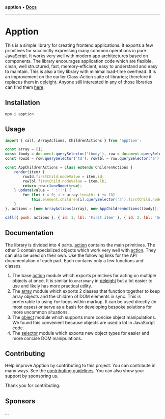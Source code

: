 **apption** • [**Docs**](modules.md)

***

# Apption

This is a simple library for creating frontend applications. It exports a few primitives for succinctly expressing many common operations in pure JavaScript. It works very well with modern app architectures based on components. The library encourages application code 
which are flexible, clean, well structured, fast, memory-efficient, easy to understand and easy to maintain. This is also a tiny library with minimal load-time overhead. It is an improvement on the earlier Class-Action suite of libraries; therefore it replaces them in [deleight](https://github.com/mksunny1/deleight). Anyone still interested in any of those libraries can find them [here](https://github.com/mksunny1/).

## Installation

`npm i apption`

## Usage

```js
import { call, ArrayActions, ChildrenActions } from 'apption';

const array = [];
const tbody = document.querySelector('tbody'), row = document.querySelector('template').content.firstElementChild;
const rowId = row.querySelector('td'), rowlbl = row.querySelector('a');

const AppChildrenActions = class extends ChildrenActions {
    render(item) {
        rowId.firstChild.nodeValue = item.id;
        rowlbl.firstChild.nodeValue = item.lb;
        return row.cloneNode(true);
    } update(value = ' !!!') {
        for (let i = 0; i < array.length; i += 10) 
            this.element.children[i].querySelector('a').firstChild.nodeValue = array[i].lbl += value;
    }
}, actions = [new ArrayActions(array), new AppChildrenActions(tbody)];

call({ push: actions }, { id: 1, lbl: 'First item' }, { id: 2, lbl: 'Second item' } );

```

## Documentation

The library is divided into 4 parts. [action](_media/README.md) contains the main primitives. The other 3 contain specialized objects which work very well with [action](_media/README.md). They can also be used on their own. Use the following links for the API documentation of each part. Each contains only a few functions and classes.
 
 1. The base [action](_media/README.md) module which exports primitives for acting on multiple objects at once. It is similar to `onetomany` in [deleight](https://github.com/mksunny1/deleight) but a lot easier to use and likely has more practical utility.
 2. The [array](_media/README-1.md) module which exports 2 classes that function together to keep array objects and the children of DOM elements in sync. This is preferrable to using `for` loops within markup. It can be used directly (in most cases) or serve as a basis for developing bespoke solutions for more uncommon situations.
 3. The [object](_media/README-2.md) module which supports more concise object manipulations. We found this convenient because objects are used a lot in JavaScript code.
 4. The [selector](_media/README-3.md) module which exports new object types for easier and more concise DOM manipulations.

## Contributing

Help improve Apption by contributing to this project. You can contribute in many ways. See the [contributing guidelines](_media/CONTRIBUTING.md). You can also show your support by sponsoring us.

Thank you for contributing.

## Sponsors

...

